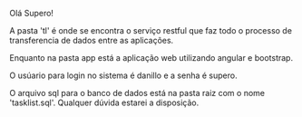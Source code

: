 Olá Supero!

A pasta 'tl' é onde se encontra o serviço restful que faz todo o processo de transferencia de dados entre as aplicações.

Enquanto na pasta app está a aplicação web utilizando angular e bootstrap.

O usúario para login no sistema é danillo e a senha é supero.

O arquivo sql para o banco de dados está na pasta raiz com o nome 'tasklist.sql'. Qualquer dúvida estarei a disposição.

